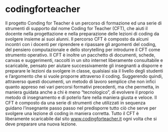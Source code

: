 # codingforteacher

Il progetto Conding for Teacher è un percorso di formazione ed una serie di strumenti di supporto dal nome Coding for Teacher (CFT), che aiuti il docente nella progettazione e nella preparazione delle lezioni di coding da svolgere insieme ai suoi alunni. 
Il percorso CFT è composto da alcuni incontri con i docenti per riprendere e ripassare gli argomenti del coding, del pensiero computazionale e dello storytelling per introdurre il CFT come strumento operativo. 
Il CFT è inoltre un pacchetto di documenti, schede, canvas e suggerimenti, raccolti in un sito internet liberamente consultabile e scaricabile, pensato per aiutare successivamente gli insegnanti a disporre e preparare le lezioni da svolgere in classe, qualsiasi sia il livello degli studenti e l’argomento che si vuole proporre attraverso il coding. Suggerendo quindi, attraverso questi documenti, un metodo di lavoro semplice che non infici quanto appreso nei vari percorsi formativi precedenti, ma che permetta, in maniera guidata anche a chi è meno “tecnologico”, di evolvere il proprio metodo di insegnamento e di poterlo fare nella maniera giusta e veloce.
Il CFT è composto da una serie di strumenti che utilizzati in sequenza guidano l’insegnante passo passo nel predisporre tutto ciò che serve per svolgere una lezione di coding in maniera corretta. Tutto il CFT è liberamente scaricabile dal sito www.codingforteacher.it ogni volta che si deve preparare una nuova lezione.
